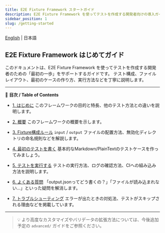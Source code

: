 ```yaml
---
title: E2E Fixture Framework スタートガイド
description: E2E Fixture Framework を使ってテストを作成する開発者向けの導入ガイドです。
sidebar_position: 1
slug: /getting-started
---
```


[English](./README.md) | 日本語

## E2E Fixture Framework はじめてガイド

このドキュメントは、E2E Fixture Framework を使ってテストを作成する開発者のための「最初の一歩」をサポートするガイドです。
テスト構成、ファイルレイアウト、最初のケースの作り方、実行方法などを丁寧に説明します。

---

📘 **目次 / Table of Contents**

- [1. はじめに](01-introduction.md)
  このフレームワークの目的と特長、他のテスト方法との違いを説明します。

- [2. 概要](02-overview.ja.md)
  このフレームワークの概要を示します。

- [3. Fixture構成ルール](03-fixture-layout.ja.md)
  `input` / `output` ファイルの配置方法、無効化ディレクトリの命名規則などを解説します。

- [4. 最初のテストを書く](04-writing-your-first-test.ja.md)
  基本的なMarkdown/PlainTextのテストケースを作ってみましょう。

- [5. テストを実行する](05-running-the-tests.ja.md)
  テストの実行方法、ログの確認方法、CIへの組み込み方法を説明します。

- [6. よくある質問](./06-faq.md)
  「output.jsonってどう書くの？」「ファイルが読み込まれない…」といった疑問を解消します。

- [7. トラブルシューティング](./07-troubleshooting.md)
  エラーが出たときの対処法、テストがスキップされる理由などを掲載しています。

---

> 💡 より高度なカスタマイズやバリデータの拡張方法については、今後追加予定の `advanced/` ガイドをご参照ください。
